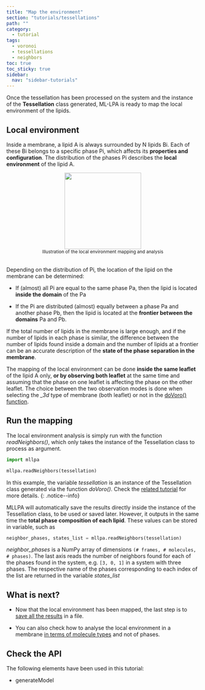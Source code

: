```yaml
---
title: "Map the environment"
section: "tutorials/tessellations"
path: ""
category:
  - tutorial
tags:
  - voronoi
  - tessellations
  - neighbors
toc: true
toc_sticky: true
sidebar:
  nav: "sidebar-tutorials"
---
```


Once the tessellation has been processed on the system and the instance of the **Tessellation** class generated,
ML-LPA is ready to map the local environment of the lipids.

## Local environment

Inside a membrane, a lipid A is always surrounded by N lipids Bi. Each of these Bi belongs to a specific phase Pi,
which affects its **properties and configuration**. The distribution of the phases Pi describes the **local environment** of the lipid A.

<center><img src="{{ site.baseurl }}/assets/images/tutorials/environment.png" width='200' height='200'/></center>
<center><sub>Illustration of the local environment mapping and analysis</sub></center> <br>

Depending on the distribution of Pi, the location of the lipid on the membrane can be determined:

* If (almost) all Pi are equal to the same phase Pa, then the lipid is located **inside the domain** of the Pa

* If the Pi are distributed (almost) equally between a phase Pa and another phase Pb, then the lipid is located at the **frontier between the domains** Pa and Pb.

If the total number of lipids in the membrane is large enough, and if the number of lipids in each phase is similar,
the difference between the number of lipids found inside a domain and the number of lipids at a frontier
can be an accurate description of the **state of the phase separation in the membrane**.

The mapping of the local environment can be done **inside the same leaflet** of the lipid A only,
**or by observing both leaflet** at the same time and assuming that the phase on one leaflet is affecting
the phase on the other leaflet. The choice between the two observation modes is done
when selecting the *_3d* type of membrane (both leaflet) or not in the [doVoro() function](/mllpa/documentation/tutorials/tessellations/1-voronoi/#the-membrane-geometry).

## Run the mapping

The local environment analysis is simply run with the function *readNeighbors()*, which only takes the
instance of the Tessellation class to process as argument.

```python
import mllpa

mllpa.readNeighbors(tessellation)
```

In this example, the variable *tessellation* is an instance of the Tessellation class generated via the
function *doVoro()*. Check the [related tutorial](/mllpa/documentation/tutorials/tessellations/1-voronoi/) for more details.
{: .notice--info}

MLLPA will automatically save the results directly inside the instance of the Tessellation class, to be used or saved later.
However, it outputs in the same time the **total phase composition of each lipid**.
These values can be stored in variable, such as

```python
neighbor_phases, states_list = mllpa.readNeighbors(tessellation)
```

*neighbor_phases* is a NumPy array of dimensions ```(# frames, # molecules, # phases)```. The last axis
reads the number of neighbors found for each of the phases found in the system, e.g. ```[3, 0, 1]``` in a system with three phases.
The respective name of the phases corresponding to each index of the list are returned in the variable *states_list*

## What is next?

* Now that the local environment has been mapped, the last step is to
[save all the results]() in a file.

* You can also check how to analyse the local environment in a membrane
[in terms of molecule types]() and not of phases.

## Check the API

The following elements have been used in this tutorial:

* generateModel
